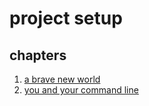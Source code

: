 # project setup

## chapters

1. [a brave new world](pages/a-brave-new-world.md)
2. [you and your command line](pages/you-and-your-command-line.md)
